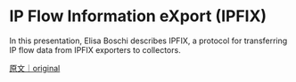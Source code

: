 
# IP Flow Information eXport (IPFIX)

In this presentation, Elisa Boschi describes IPFIX, a protocol for transferring IP flow data from IPFIX exporters to collectors.

[原文｜original](https://insights.sei.cmu.edu/library/ip-flow-information-export-ipfix/)
        